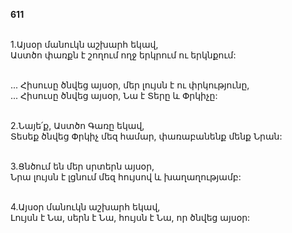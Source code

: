 **611**

\
1.Այսօր մանուկն աշխարհ եկավ,\
Աստծո փառքն է շողում ողջ երկրում ու երկնքում:

\
 ... Հիսուսը ծնվեց այսօր, մեր լույսն է ու փրկությունը,\
 ... Հիսուսը ծնվեց այսօր, Նա է Տերը և Փրկիչը:

\
2.Նայե՛ք, Աստծո Գառը եկավ,\
Տեսեք ծնվեց Փրկիչ մեզ համար, փառաբանենք մենք Նրան:

\
3.Ցնծում են մեր սրտերն այսօր,\
Նրա լույսն է լցնում մեզ հույսով և խաղաղությամբ:

\
4.Այսօր մանուկն աշխարհ եկավ,\
Լույսն է Նա, սերն է Նա, հույսն է Նա, որ ծնվեց այսօր:
